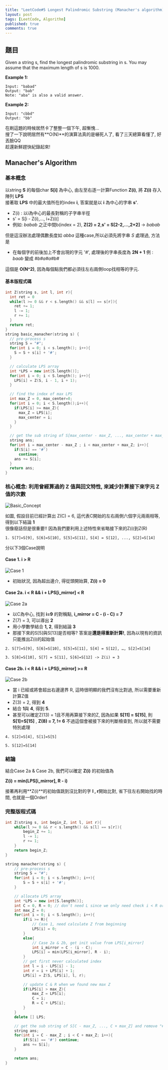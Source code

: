 ```yaml
---
title: "LeetCode#5 Longest Palindromic Substring (Manacher's algorithm)"
layout: post
tags: [LeetCode, Algorithm]
published: true
comments: true
---
```

## 題目
Given a string s, find the longest palindromic substring in s. You may assume that the maximum length of s is 1000.

**Example 1:**

```
Input: "babad"
Output: "bab"
Note: "aba" is also a valid answer.
```

**Example 2:**

```
Input: "cbbd"
Output: "bb"
```

在刷這題的時候居然卡了整整一個下午, 超慚愧...<br>
搜了一下說明居然有**O(N)**的演算法真的是嚇死人了, 看了三天總算看懂了, 好丟臉QQ<br>
趁還新鮮趕快紀錄起來!

## Manacher's Algorithm
### 基本概念

以string **S** 的每個char **S[i]** 為中心, 由左至右逐一計算Function **Z(i)**, 將 **Z(i)** 存入陣列 **LPS** <br>
接著取 **LPS** 中的最大值所在的index **i**, 答案就是以 **i** 為中心的字串 **s'**.

* Z(i) : 以i為中心的最長對稱的子字串半徑
* s' = S[i - Z(i),...,  i+Z(i)]
* 例如:  *babab* 之正中間b(index = 2), **Z(2) = 2**,**s' = S[2-2,...,2+2]** -> *babab*

但是這沒辦法處理偶數長度如 *abba* 這種case,所以必須先將字串 *S* 處理過, 方法是
* 在每個字的前後加上不會出現的字元 '#', 處理後的字串長度為 **2N + 1** 例 : *baab* 變成 *#b#a#a#b#*

這個是 **O(N^2)**, 因為每個點我們都必須往左右兩側loop找相等的字元.

#### 基本版程式碼

```cpp
int Z(string s, int l, int r){
  int ret = 0
  while(l >= 0 && r < s.length() && s[l] == s[r]){
    ret += 1;
    l -= 1;
    r += 1;
  }
  return ret;
}
string basic_manacher(string s) {
  // pre-process s
  string S = "#";
  for(int i = 0; i < s.length(); i++){
    S = S + s[i] + '#';
  }

  // calculate LPS array
  int *LPS = new int[S.length()];
  for(int i = 0; i < S.length(); i++){
    LPS[i] = Z(S, i - 1, i + 1);
  }

  // find the index of max LPS
  int max_Z = 0, max_center=0;
  for(int i = 0; i < S.length();i++){
    if(LPS[i] >= max_Z){
      max_Z = LPS[i];
      max_center = i;
    }
  }

  // get the sub string of S[max_center - max_Z, ..., max_center + max_Z] and remove "#"
  string ans;
  for(int i = max_center - max_Z ; i < max_center + max_Z; i++){
    if(S[i] == '#') 
      continue;
    ans += S[i];
  }
  return ans;
}
```

### 核心概念: 利用曾經算過的 Z 值與回文特性, 來減少計算接下來字元 Z 值的次數

![Basic_Concept](https://raw.githubusercontent.com/t6847kimo/blog/master/assets/img/Manacher_1.PNG)

如圖, 假設目前已經計算出 Z(C) = 6, 這代表C開始的左右兩側六個字元兩兩相等, 得到以下結論 **1**<br>
很像廢話但是很重要!! 因為我們要利用上述特性來省略接下來的Z(i)到Z(R)

`1. S[7]=S[9], S[6]=S[10], S[5]=S[11], S[4] = S[12], ..., S[2]=S[14]`

分以下3個Case說明

#### Case 1. i > R
![Case 1](https://raw.githubusercontent.com/t6847kimo/blog/master/assets/img/Manacher_1a.PNG)

* 初始狀況, 因為超出邊介, 得從頭開始算, **Z(i) = 0**

#### Case 2a. i < R && i + LPS[i_mirror] < R

![Case 2a](https://raw.githubusercontent.com/t6847kimo/blog/master/assets/img/Manacher_2.PNG)

* 以C為中心, 找到 **i=9** 的對稱點, **i_mirror = C - (i - C) = 7**<br>
* Z(7) = 3, 可以導出 **2**<br>
* 用小學數學結合 **1, 2**, 得到結論 **3**
* 那接下來的S[5]與S[13]是否相等? 答案是**還是得重新計算!**, 因為以現有的資訊只能推出Z(i)的起始值


`2. S[7]=S[9], S[6]=S[10], S[5]=S[11], S[4] = S[12], …, S[2]=S[14]`

`3. S[8]=S[10], S[7] = S[11], S[6]=S[12] -> Z(i) = 3`


#### Case 2b. i < R && i + LPS[i_mirror] >= R 

![Case 2b](https://raw.githubusercontent.com/t6847kimo/blog/master/assets/img/Manacher_2b.PNG)

* 當 i 已經或將會超出右邊邊界 R, 這時很明顯的我們沒有比對過, 所以需要重新計算Z值
* Z(3) = 2, 得到 **4**
* 結合 **1**與 **4**, 得到 **5**.
* 甚至可以確定Z(13) = 1且不用再算接下來的Z, 因為如果 **S[11] = S[15]**, 則 **S[1]=S[15]** , **Z(8) = 7, != 6**
不過這個會被接下來的判斷檢查到, 所以就不需要特別處理

`4. S[2]=S[4], S[1]=S[5]`

`5. S[12]=S[14]`

### 結論
結合Case 2a & Case 2b, 我們可以確定 **Z(i)** 的初始值為

**Z(i) = min(LPS[i_mirror], R - i)**

接著再利用**Z(i)**的初始值跳到沒比對的字 **l , r**開始比對, 省下往左右開始找的時間, 也就是一個Order!

### 完整版程式碼

```cpp
int Z(string s, int begin_Z, int l, int r){
    while(l >= 0 && r < s.length() && s[l] == s[r]){
        begin_Z += 1;
        l -= 1;
        r += 1;
    }
    return begin_Z;
}

string manacher(string s) {
    // pre-process s
    string S = "#";
    for(int i = 0; i < s.length(); i++){
        S = S + s[i] + '#';
    }

    // allocate LPS array
    int *LPS = new int[S.length()];
    int C = 0, R = 0; // don't need L since we only need check i < R or i >= R
    int max_Z = 0;
    for(int i = 0; i < S.length(); i++){
        if(i >= R){
            // Case 1, need calculate Z from beginning
            LPS[i] = 0;
        }
        else{
            // Case 2a & 2b, get init value from LPS[i_mirror]
            int i_mirror = C - (i - C);
            LPS[i] = min(LPS[i_mirror], R - i);
        }
        // get first never calculated index
        int l = i - LPS[i] - 1;
        int r = i + LPS[i] + 1;
        LPS[i] = Z(S, LPS[i], l, r);

        // update C & R when we found new max Z
        if(LPS[i] > max_Z){
            max_Z = LPS[i];
            C = i;
            R = C + LPS[i];
        }
    }
    delete [] LPS;

    // get the sub string of S[C - max_Z, ..., C + max_Z] and remove "#"
    string ans;
    for(int i = C - max_Z ; i < C + max_Z; i++){
        if(S[i] == '#') continue;
        ans += S[i];
    }

    return ans;
}
```
